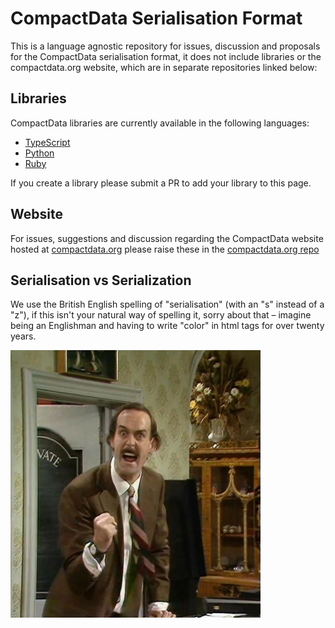 # CompactData Serialisation Format
This is a language agnostic repository for issues, discussion and proposals for
the CompactData serialisation format, it does not include libraries or the 
compactdata.org website, which are in separate repositories linked below:

## Libraries
CompactData libraries are currently available in the following languages:

- [TypeScript](https://github.com/NUMtechnology/compactdata-ts)
- [Python](https://github.com/NUMtechnology/compactdata-python)
- [Ruby](https://github.com/NUMtechnology/compactdata-ruby)

If you create a library please submit a PR to add your library to this page.

## Website
For issues, suggestions and discussion regarding the CompactData website hosted 
at [compactdata.org](https://www.compactdata.org) please raise these in the 
[compactdata.org repo](https://github.com/NUMtechnology/compactdata.org)

## Serialisation vs Serialization
We use the British English spelling of "serialisation" (with an "s" instead of a "z"), 
if this isn't your natural way of spelling it, sorry about that – imagine being an 
Englishman and having to write "color" in html tags for over twenty years.

<img src="englishman.jpg" style="max-width:400px;" alt="An Englishman using colourful language"/>